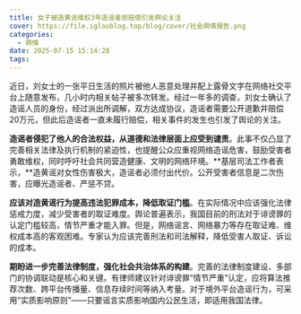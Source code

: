 ```yaml
---
title: 女子被造黄谣维权3年造谣者拒赔偿引发舆论关注
cover: https://file.iglooblog.top/blog/cover/社会舆情报告.png
categories:
  - 舆情
date: 2025-07-15 15:14:28
tags:
---
```


近日，刘女士的一张平日生活的照片被他人恶意处理并配上露骨文字在网络社交平台上随意发布，几小时内相关帖子被多次转发。经过一年多的调查，刘女士确认了造谣人员的身份，经过派出所调解，双方达成协议，造谣者需要公开道歉并赔偿20万元，但此后造谣者一直未履行赔偿，相关事件的发生也引发了舆论的关注。

**造谣者侵犯了他人的合法权益，从道德和法律层面上应受到谴责**。此事不仅凸显了完善相关法律及执行机制的紧迫性，也提醒公众应重视网络造谣危害，鼓励受害者勇敢维权，同时呼吁社会共同营造健康、文明的网络环境。**基层司法工作者表示，**造黄谣对女性伤害极大，造谣者必须付出代价。公开受害者信息是二次伤害，应曝光造谣者、严惩不贷。

**应该对造黄谣行为提高违法犯罪成本，降低取证门槛**。在实际情况中应该强化法律惩戒力度，减少受害者的取证难度。舆论普遍表示，我国目前的刑法对于诽谤罪的认定门槛较高，情节严重才能入罪。但是，网络谣言、网络暴力等存在取证难、维权成本高的客观困难。专家认为应该完善刑法和司法解释，降低受害人取证、诉讼的成本。

**期盼进一步完善法律制度，强化社会共治体系的构建**。完善的法律制度建设、多部门的协调联动是核心和关键。有律师建议针对诽谤罪“情节严重”认定，应将算法推荐次数、跨平台传播量、信息存续时间等纳入考量。对于境外平台造谣行为，可采用“实质影响原则”——只要谣言实质影响国内公民生活，即适用我国法律。
